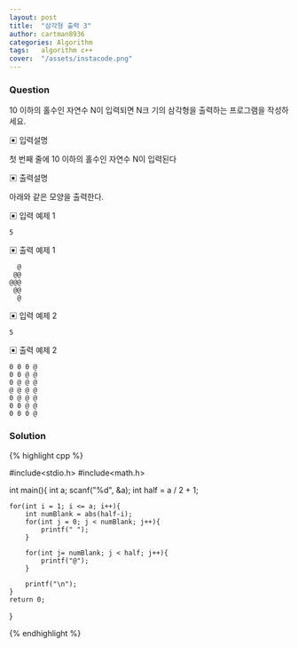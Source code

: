 ```yaml
---
layout: post
title:  "삼각형 출력 3"
author: cartman8936
categories: Algorithm
tags:	algorithm c++
cover:  "/assets/instacode.png"
---
```


### Question
10 이하의 홀수인 자연수 N이 입력되면 N크 기의 삼각형을 출력하는 프로그램을 작성하 세요.


▣ 입력설명 

첫 번째 줄에 10 이하의 홀수인 자연수 N이 입력된다

▣ 출력설명 

아래와 같은 모양을 출력한다.


▣ 입력 예제 1
```
5
```

▣ 출력 예제 1
```
  @
 @@ 
@@@
 @@
  @

```
▣ 입력 예제 2
```
5
```

▣ 출력 예제 2
```
0 0 0 @
0 0 @ @ 
0 @ @ @ 
@ @ @ @ 
0 @ @ @
0 0 @ @
0 0 0 @

```

### Solution

{% highlight cpp %}

#include<stdio.h>
#include<math.h>

int main(){
	int a;
	scanf("%d", &a);
	int half = a / 2 + 1;
	
	for(int i = 1; i <= a; i++){
		int numBlank = abs(half-i);
		for(int j = 0; j < numBlank; j++){
			printf(" ");
		}
		
		for(int j= numBlank; j < half; j++){
			printf("@");
		}
		
		printf("\n");
	}
	return 0;
}

{% endhighlight %}


